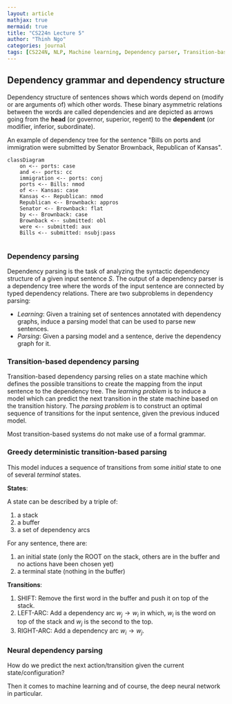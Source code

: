```yaml
---
layout: article
mathjax: true
mermaid: true
title: "CS224n Lecture 5"
author: "Thinh Ngo"
categories: journal
tags: [CS224N, NLP, Machine learning, Dependency parser, Transition-based dependency parsing]
---
```


## Dependency grammar and dependency structure

Dependency structure of sentences shows which words depend on (modify or are arguments of) which other words. These binary asymmetric relations between the words are called dependencies and are depicted as arrows going from the **head** (or governor, superior, regent) to the **dependent** (or modifier, inferior, subordinate).

An example of dependency tree for the sentence "Bills on ports and immigration were submitted by Senator Brownback, Republican of Kansas".

```mermaid
classDiagram
	on <-- ports: case
	and <-- ports: cc
	immigration <-- ports: conj
	ports <-- Bills: nmod
	of <-- Kansas: case
	Kansas <-- Republican: nmod
	Republican <-- Brownback: appros
	Senator <-- Brownback: flat
	by <-- Brownback: case
	Brownback <-- submitted: obl
	were <-- submitted: aux
	Bills <-- submitted: nsubj:pass
	
```



### Dependency parsing

Dependency parsing is the task of analyzing the syntactic dependency structure of a given input sentence $S.$ The output of a dependency parser is a dependency tree where the words of the input sentence are connected by typed dependency relations. There are two subproblems in dependency parsing:

- *Learning*: Given a training set of sentences annotated with dependency graphs, induce a parsing model that can be used to parse new sentences.
- *Parsing*: Given a parsing model and a sentence, derive the dependency graph for it.

### Transition-based dependency parsing

Transition-based dependency parsing relies on a state machine which defines the possible transitions to create the mapping from the input sentence to the dependency tree. The *learning problem* is to induce a model which can predict the next transition in the state machine based on the transition history. The *parsing problem* is to construct an optimal sequence of transitions for the input sentence, given the previous induced model.

Most transition-based systems do not make use of a formal grammar.

### Greedy deterministic transition-based parsing

This model induces a sequence of transitions from some *initial* state to one of several *terminal* states.

**States**:

A state can be described by a triple of:

1. a stack
2. a buffer
3. a set of dependency arcs

For any sentence, there are:

1. an initial state (only the ROOT on the stack, others are in the buffer and no actions have been chosen yet)
2. a terminal state (nothing in the buffer)

**Transitions**:

1. SHIFT: Remove the first word in the buffer and push it on top of the stack.
2. LEFT-ARC: Add a dependency arc $w_j \rightarrow w_i$ in which, $w_i$ is the word on top of the stack and $w_j$ is the second to the top.
3. RIGHT-ARC: Add a dependency arc $w_i \rightarrow w_j$.

### Neural dependency parsing

How do we predict the next action/transition given the current state/configuration?

Then it comes to machine learning and of course, the deep neural network in particular.